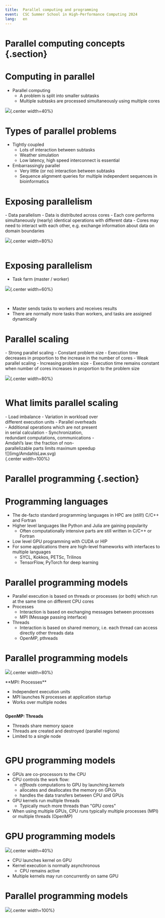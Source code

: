 ```yaml
---
title:  Parallel computing and programming
event:  CSC Summer School in High-Performance Computing 2024
lang:   en
---
```


# Parallel computing concepts {.section}

# Computing in parallel

- Parallel computing
    - A problem is split into smaller subtasks
    - Multiple subtasks are processed simultaneously using multiple cores

<!-- Copyright CSC -->
 ![](img/compp.svg){.center width=40%}

# Types of parallel problems

- Tightly coupled
    - Lots of interaction between subtasks
    - Weather simulation
    - Low latency, high speed interconnect is essential
- Embarrassingly parallel
    - Very little (or no) interaction between subtasks
    - Sequence alignment queries for multiple independent sequences in bioinformatics


# Exposing parallelism

<div class=column>
- Data parallelism
    - Data is distributed across cores
    - Each core performs simultaneously (nearly) identical operations with different data
    - Cores may need to interact with each other, e.g. exchange information about data on domain boundaries
</div>
<div class=column>

<!-- Copyright CSC -->
 ![](img/eparallel.svg){.center width=80%}

</div>

# Exposing parallelism

- Task farm (master / worker)

<!-- Copyright CSC -->
 ![](img/farm.svg){.center width=60%}

<br>

- Master sends tasks to workers and receives results
- There are normally more tasks than workers, and tasks are assigned dynamically

# Parallel scaling

<div class=column>
- Strong parallel scaling
    - Constant problem size
    - Execution time decreases in proportion to the increase in the number of cores
- Weak parallel scaling
    - Increasing problem size
    - Execution time remains constant when number of cores increases in proportion to the problem size
</div>
<div class=column>

<!-- Copyright CSC -->
 ![](img/scaling.png){.center width=80%}

</div>

# What limits parallel scaling

<div class=column style=width:60%>
- Load imbalance
    - Variation in workload over different execution units
- Parallel overheads
    - Additional operations which are not present in serial calculation
    - Synchronization, redundant computations, communications
- Amdahl’s law: the fraction of non-parallelizable parts limits maximum speedup
</div>
<div class=column style=width:38%>
  ![](img/AmdahlsLaw.svg){.center width=100%}
</div>


# Parallel programming {.section}

# Programming languages

- The de-facto standard programming languages in HPC are (still!)
  C/C++ and Fortran
- Higher level languages like Python and Julia are gaining popularity
    - Often computationally intensive parts are still written in C/C++
      or Fortran
- Low level GPU programming with CUDA or HIP
- For some applications there are high-level frameworks with
  interfaces to multiple languages
    - SYCL, Kokkos, PETSc, Trilinos
    - TensorFlow, PyTorch for deep learning

# Parallel programming models

- Parallel execution is based on threads or processes (or both) which run at the same time on different CPU cores
- Processes
    - Interaction is based on exchanging messages between processes
    - MPI (Message passing interface)
- Threads
    - Interaction is based on shared memory, i.e. each thread can access directly other threads data
    - OpenMP, pthreads

# Parallel programming models

<!-- Copyright CSC -->
 ![](img/processes-threads.svg){.center width=80%}
<div class=column>
**MPI: Processes**

- Independent execution units
- MPI launches N processes at application startup
- Works over multiple nodes
</div>
<div class=column>

**OpenMP: Threads**

- Threads share memory space
- Threads are created and destroyed  (parallel regions)
- Limited to a single node

</div>

# GPU programming models

- GPUs are co-processors to the CPU
- CPU controls the work flow:
  - *offloads* computations to GPU by launching *kernels*
  - allocates and deallocates the memory on GPUs
  - handles the data transfers between CPU and GPUs
- GPU kernels run multiple threads
    - Typically much more threads than "GPU cores"
- When using multiple GPUs, CPU runs typically multiple processes (MPI) or multiple threads (OpenMP)

# GPU programming models

![](img/gpu-offload.svg){.center width=40%}
<br>

- CPU launches kernel on GPU
- Kernel execution is normally asynchronous
    - CPU remains active
- Multiple kernels may run concurrently on same GPU

# Parallel programming models

![](img/anatomy.svg){.center width=100%}

